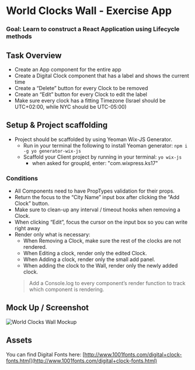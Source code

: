# World Clocks Wall - Exercise App
### **Goal**: Learn to construct a React Application using Lifecycle methods 
 
## Task Overview
  * Create an App component for the entire app
  * Create a Digital Clock component that has a label and shows the current time
  * Create a “Delete” button for every Clock to be removed
  * Create an “Edit” button for every Clock to edit the label
  * Make sure every clock has a fitting Timezone (Israel should be UTC+02:00, while NYC should be UTC-05:00)
 
## Setup & Project scaffolding
  * Project should be scaffolded by using Yeoman Wix-JS Generator.
    * Run in your terminal the following to install Yeoman generator: ```npm i -g yo generator-wix-js``` 
    * Scaffold your Client project by running in your terminal: ```yo wix-js```
      * when asked for groupId, enter: "com.wixpress.ks17"

### Conditions
  * All Components need to have PropTypes validation for their props.
  * Return the focus to the “City Name” input box after clicking the “Add Clock” button.
  * Make sure to clean-up any interval / timeout hooks when removing a Clock.
  * When clicking “Edit”, focus the cursor on the input box so you can write right away
  * Render only what is necessary:
    * When Removing a Clock, make sure the rest of the clocks are not rendered.
    * When Editing a clock, render only the edited Clock.
    * When Adding a clock, render only the small add panel.
    * When adding the clock to the Wall, render only the newly added clock.
    > Add a Console.log to every component’s render function to track which component is rendering.


## Mock Up / Screenshot

![World Clocks Wall Mockup](https://static.wixstatic.com/media/32d4ec_db0e2957450d46feac3e39da8f7ee8f8~mv2.png/v1/fill/w_800,h_413,al_c,usm_0.66_1.00_0.01/32d4ec_db0e2957450d46feac3e39da8f7ee8f8~mv2.png)


## Assets
You can find Digital Fonts here: [http://www.1001fonts.com/digital+clock-fonts.html](http://www.1001fonts.com/digital+clock-fonts.html)
